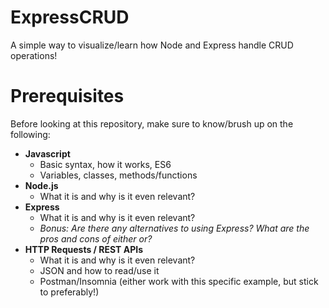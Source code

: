 # ExpressCRUD
A simple way to visualize/learn how Node and Express handle CRUD operations!

# Prerequisites
Before looking at this repository, make sure to know/brush up on the following:
* __Javascript__
  * Basic syntax, how it works, ES6 
  * Variables, classes, methods/functions
* __Node.js__
  * What it is and why is it even relevant?
* __Express__
  * What it is and why is it even relevant?
  * _Bonus: Are there any alternatives to using Express? What are the pros and cons of either or?_
* __HTTP Requests / REST APIs__
  * What it is and why is it even relevant?
  * JSON and how to read/use it
  * Postman/Insomnia (either work with this specific example, but stick to preferably!)

